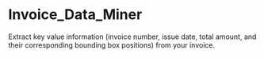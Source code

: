 # Invoice_Data_Miner
Extract key value information (invoice number, issue date, total amount, and their corresponding bounding box positions) from your invoice.

